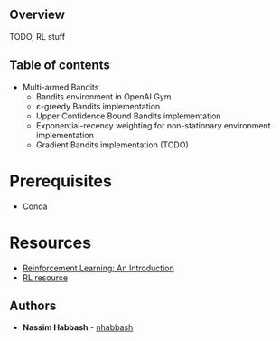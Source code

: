 ## Overview
TODO, RL stuff

## Table of contents
* Multi-armed Bandits
    * Bandits environment in OpenAI Gym
    * ε-greedy Bandits implementation
    * Upper Confidence Bound Bandits implementation
    * Exponential-recency weighting for non-stationary environment implementation
    * Gradient Bandits implementation (TODO)

# Prerequisites
* Conda

# Resources
* [Reinforcement Learning: An Introduction](http://incompleteideas.net/book/RLbook2018.pdf)
* [RL resource](https://github.com/dennybritz/reinforcement-learning)

## Authors
* **Nassim Habbash** - [nhabbash](https://github.com/nhabbash)
